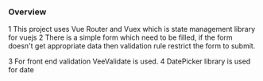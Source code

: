 ### Overview
1 This project uses Vue Router and Vuex which is state management library for vuejs
2 There is a simple form which need to be filled, if the form doesn't get appropriate data 
then validation rule restrict the form to submit.

3 For front end validation VeeValidate is used.
4 DatePicker library is used for date
